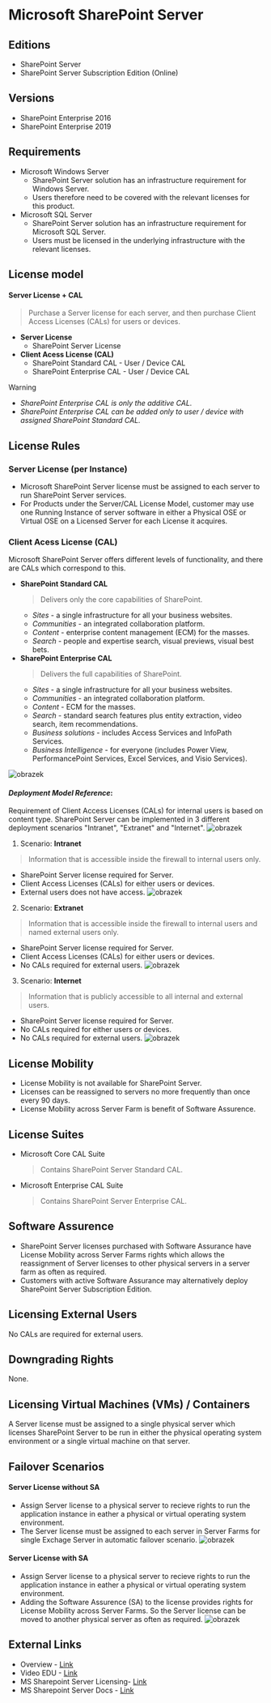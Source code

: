 # Microsoft SharePoint Server

## Editions
- SharePoint Server
- SharePoint Server Subscription Edition (Online)

## Versions
- SharePoint Enterprise 2016
- SharePoint Enterprise 2019

## Requirements
- Microsoft Windows Server
  - SharePoint Server solution has an infrastructure requirement for Windows Server.
  - Users therefore need to be covered with the relevant licenses for this product.
- Microsoft SQL Server
  - SharePoint Server solution has an infrastructure requirement for Microsoft SQL Server.
  - Users must be licensed in the underlying infrastructure with the relevant licenses.


## License model
#### **Server License + CAL**
> Purchase a Server license for each server, and then purchase Client Access Licenses (CALs) for users or devices.
- **Server License**
  - SharePoint Server License
- **Client Acess License (CAL)**
  - SharePoint Standard CAL - User / Device CAL
  - SharePoint Enterprise CAL - User / Device CAL
 
> [!WARNING]
> - *SharePoint Enterprise CAL is only the additive CAL.*
> - *SharePoint Enterprise CAL can be added only to user / device with assigned SharePoint Standard CAL.*

## License Rules
### **Server License** (per Instance)
- Microsoft SharePoint Server license must be assigned to each server to run SharePoint Server services.
- For Products under the Server/CAL License Model, customer may use one Running Instance of server software in either a Physical OSE or Virtual OSE on a Licensed Server for each License it acquires.

### **Client Acess License (CAL)**
Microsoft SharePoint Server offers different levels of functionality, and there are CALs which correspond to this.
- **SharePoint Standard CAL**
  > Delivers only the core capabilities of SharePoint.
  - *Sites* - a single infrastructure for all your business websites.
  - *Communities* - an integrated collaboration platform.
  - *Content* - enterprise content management (ECM) for the masses.
  - *Search* - people and expertise search, visual previews, visual best bets.
- **SharePoint Enterprise  CAL**
  >  Delivers the full capabilities of SharePoint.
  - *Sites* - a single infrastructure for all your business websites.
  - *Communities* - an integrated collaboration platform.
  - *Content* - ECM for the masses.
  - *Search* - standard search features plus entity extraction, video search, item recommendations.
  - *Business solutions* - includes Access Services and InfoPath Services.
  - *Business Intelligence* - for everyone (includes Power View, PerformancePoint Services, Excel Services, and Visio Services).

![obrazek](https://github.com/JiriSlof/KnowledgeBase/assets/168433423/2a66945f-305b-4dc1-9134-f41afe46c6c9)

#### *Deployment Model Reference*:
Requirement of Client Access Licenses (CALs) for internal users is based on content type.
SharePoint Server can be implemented in 3 different deployment scenarios "Intranet", "Extranet" and "Internet".
![obrazek](https://github.com/JiriSlof/KnowledgeBase/assets/168433423/a727843b-776b-4d62-8cff-21b1c04abb95)

1. Scenario: **Intranet**
  > Information that is accessible inside the firewall to internal users only.
  - SharePoint Server license required for Server.
  - Client Access Licenses (CALs) for either users or devices.
  - External users does not have access.
![obrazek](https://github.com/JiriSlof/KnowledgeBase/assets/168433423/02763c26-88f5-4ea9-acd6-7aad7bca5077)

2. Scenario: **Extranet**
  > Information that is accessible inside the firewall to internal users and named external users only.
  - SharePoint Server license required for Server.
  - Client Access Licenses (CALs) for either users or devices.
  - No CALs required for external users.
![obrazek](https://github.com/JiriSlof/KnowledgeBase/assets/168433423/533730f2-eec9-4a24-9a91-32c10fd60e65)

3. Scenario: **Internet**
  > Information that is publicly accessible to all internal and external users.
  - SharePoint Server license required for Server.
  - No CALs required for either users or devices.
  - No CALs required for external users.
![obrazek](https://github.com/JiriSlof/KnowledgeBase/assets/168433423/b36ece15-3ac4-46ee-9a6c-6ced4098cae8)


## License Mobility
- License Mobility is not available for SharePoint Server.
- Licenses can be reassigned to servers no more frequently than once every 90 days.
- License Mobility across Server Farm is benefit of Software Assurence.

## License Suites
- Microsoft Core CAL Suite
  > Contains SharePoint Server Standard CAL.
- Microsoft Enterprise CAL Suite
  > Contains SharePoint Server Enterprise CAL.

## Software Assurence
- SharePoint Server licenses purchased with Software Assurance have License Mobility across Server Farms rights which allows the reassignment of Server licenses to other physical servers in a server farm as often as required.
- Customers with active Software Assurance may alternatively deploy SharePoint Server Subscription Edition.

## Licensing External Users
No CALs are required for external users.

## Downgrading Rights
None.

## Licensing Virtual Machines (VMs) / Containers
A Server license must be assigned to a single physical server which licenses SharePoint Server to be run in either the physical operating system environment or a single virtual machine on that server.

## Failover Scenarios
####  Server License without SA
- Assign Server license to a physical server to recieve rights to run the application instance in eather a physical or virtual operating system environment.
- The Server license must be assigned to each server in Server Farms for single Exchage Server in automatic failover scenario.
![obrazek](https://github.com/JiriSlof/KnowledgeBase/assets/168433423/ef2c0e21-dead-463f-917a-b4c9775c0dac)

####  Server License with SA
- Assign Server license to a physical server to recieve rights to run the application instance in eather a physical or virtual operating system environment.
- Adding the Software Assurence (SA) to the license provides rights for License Mobility across Server Farms. So the Server license can be moved to another physical server as often as required.
![obrazek](https://github.com/JiriSlof/KnowledgeBase/assets/168433423/b546f4d4-b7c9-4b95-a73d-229a0df8a4fc)


## External Links
- Overview - [Link](https://getlicensingready.com/HandoutStore/SharePoint%20Server%202019%20v22.40.pdf)
- Video EDU - [Link](https://youtu.be/z9oeP8VHap4?si=JeLuv1IGVpeerItv)
- MS Sharepoint Server Licensing- [Link](https://download.microsoft.com/download/3/D/4/3D42BDC2-6725-4B29-B75A-A5B04179958B/Licensing_Microsoft_SharePoint_Server.pdf)
- MS Sharepoint Server Docs - [Link](https://learn.microsoft.com/en-us/sharepoint/sharepoint-server)

